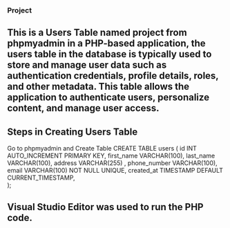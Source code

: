 ### Project

## This is a Users Table named project from phpmyadmin in a PHP-based application, the users table in the database is typically used to store and manage user data such as authentication credentials, profile details, roles, and other metadata. This table allows the application to authenticate users, personalize content, and manage user access.  

## Steps in Creating Users Table
Go to phpmyadmin and Create Table
CREATE TABLE users (
    id INT AUTO_INCREMENT PRIMARY KEY,
    first_name VARCHAR(100),
    last_name VARCHAR(100),
    address VARCHAR(255)    ,
    phone_number VARCHAR(100),
    email VARCHAR(100) NOT NULL UNIQUE,
    created_at TIMESTAMP DEFAULT CURRENT_TIMESTAMP,   
);

## Visual Studio Editor was used to run the PHP code.



